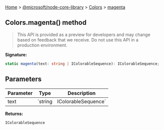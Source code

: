 [Home](./index) &gt; [@microsoft/node-core-library](./node-core-library.md) &gt; [Colors](./node-core-library.colors.md) &gt; [magenta](./node-core-library.colors.magenta.md)

## Colors.magenta() method

> This API is provided as a preview for developers and may change based on feedback that we receive. Do not use this API in a production environment.
> 

<b>Signature:</b>

```typescript
static magenta(text: string | IColorableSequence): IColorableSequence;
```

## Parameters

|  Parameter | Type | Description |
|  --- | --- | --- |
|  text | `string | IColorableSequence` |  |

<b>Returns:</b>

`IColorableSequence`

